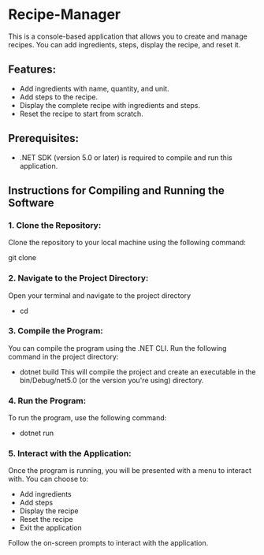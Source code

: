 # Recipe-Manager

This is a console-based application that allows you to create and manage recipes. You can add ingredients, steps, display the recipe, and reset it.

## Features:
- Add ingredients with name, quantity, and unit.
- Add steps to the recipe.
- Display the complete recipe with ingredients and steps.
- Reset the recipe to start from scratch.

## Prerequisites:
- .NET SDK (version 5.0 or later) is required to compile and run this application.

## Instructions for Compiling and Running the Software

### 1. Clone the Repository:
Clone the repository to your local machine using the following command:

git clone <repository-url>

### 2. Navigate to the Project Directory:
Open your terminal and navigate to the project directory

- cd <project-directory>

### 3. Compile the Program:
You can compile the program using the .NET CLI. Run the following command in the project directory:

- dotnet build
This will compile the project and create an executable in the bin/Debug/net5.0 (or the version you're using) directory.

### 4. Run the Program:
To run the program, use the following command:

- dotnet run

### 5. Interact with the Application:
Once the program is running, you will be presented with a menu to interact with. You can choose to:

- Add ingredients
- Add steps
- Display the recipe
- Reset the recipe
- Exit the application

Follow the on-screen prompts to interact with the application.


